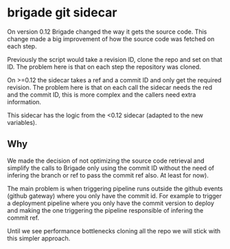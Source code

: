 # brigade git sidecar

On version 0.12 Brigade changed the way it gets the source code. This change made a big improvement of how the source code was fetched on each step.

Previously the script would take a revision ID, clone the repo and set on that ID. The problem here is that on each step the repository was cloned.

On >=0.12 the sidecar takes a ref and a commit ID and only get the required revision. The problem here is that on each call the sidecar needs the red and the commit ID, this is more complex and the callers need extra information.

This sidecar has the logic from the <0.12 sidecar (adapted to the new variables).

## Why

We made the decision of not optimizing the source code retrieval and simplify the calls to Brigade only using the commit ID without the need of infering the branch or ref  to pass the commit ref also. At least for now).

The main problem is when triggering pipeline runs outside the github events (github gateway) where you only have the commit id. For example to trigger a deployment pipeline where you only have the commit version to deploy and making the one triggering the pipeline responsible of infering the commit ref.

Until we see performance bottlenecks cloning all the repo we will stick with this simpler approach.
